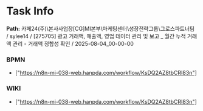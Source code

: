 # Task Info

**Path:** 카페24(주)\본사사업장\[CG]MI본부\마케팅센터\성장전략그룹\그로스파트너팀 / sylee14 / [275705] 광고 거래액, 매출액, 영업 데이터 관리 및 보고 _ 월간 누적 거래액 관리 - 거래액 정합성 확인 / 2025-08-04_00-00-00

### BPMN
- ["https://n8n-mi-038-web.hanpda.com/workflow/KsDQ2AZ8tbCRI83n"]

### WIKI
- ["https://n8n-mi-038-web.hanpda.com/workflow/KsDQ2AZ8tbCRI83n"]


